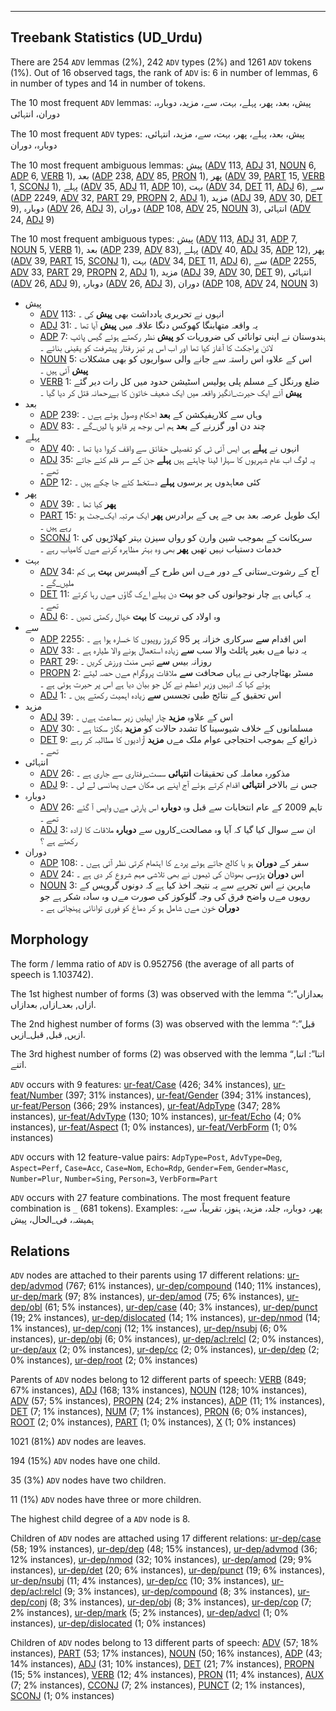 

--------------------------------------------------------------------------------

## Treebank Statistics (UD_Urdu)

There are 254 `ADV` lemmas (2%), 242 `ADV` types (2%) and 1261 `ADV` tokens (1%).
Out of 16 observed tags, the rank of `ADV` is: 6 in number of lemmas, 6 in number of types and 14 in number of tokens.

The 10 most frequent `ADV` lemmas: پیش، بعد، پھر، پہلے، بہت، سے، مزید، دوبارہ، دوران، انتہائی

The 10 most frequent `ADV` types:  پیش، بعد، پہلے، پھر، بہت، سے، مزید، انتہائی، دوبارہ، دوران

The 10 most frequent ambiguous lemmas: پیش ([ADV]() 113, [ADJ]() 31, [NOUN]() 6, [ADP]() 6, [VERB]() 1), بعد ([ADP]() 238, [ADV]() 85, [PRON]() 1), پھر ([ADV]() 39, [PART]() 15, [VERB]() 1, [SCONJ]() 1), پہلے ([ADV]() 35, [ADJ]() 11, [ADP]() 10), بہت ([ADV]() 34, [DET]() 11, [ADJ]() 6), سے ([ADP]() 2249, [ADV]() 32, [PART]() 29, [PROPN]() 2, [ADJ]() 1), مزید ([ADJ]() 39, [ADV]() 30, [DET]() 9), دوبارہ ([ADV]() 26, [ADJ]() 3), دوران ([ADP]() 108, [ADV]() 25, [NOUN]() 3), انتہائی ([ADV]() 24, [ADJ]() 9)

The 10 most frequent ambiguous types:  پیش ([ADV]() 113, [ADJ]() 31, [ADP]() 7, [NOUN]() 5, [VERB]() 1), بعد ([ADP]() 239, [ADV]() 83), پہلے ([ADV]() 40, [ADJ]() 35, [ADP]() 12), پھر ([ADV]() 39, [PART]() 15, [SCONJ]() 1), بہت ([ADV]() 34, [DET]() 11, [ADJ]() 6), سے ([ADP]() 2255, [ADV]() 33, [PART]() 29, [PROPN]() 2, [ADJ]() 1), مزید ([ADJ]() 39, [ADV]() 30, [DET]() 9), انتہائی ([ADV]() 26, [ADJ]() 9), دوبارہ ([ADV]() 26, [ADJ]() 3), دوران ([ADP]() 108, [ADV]() 24, [NOUN]() 3)


* پیش
  * [ADV]() 113: انہوں نے تحریری یادداشت بھی <b>پیش</b> کی ۔
  * [ADJ]() 31: یہ واقعہ متھابنگا کھوکس دنگا علاقہ میں <b>پیش</b> آیا تھا ۔
  * [ADP]() 7: ہندوستان نے اپنی توانائی کی ضروریات کو <b>پیش</b> نظر رکھتے ہوئے گیس پائپ لائن پراجکٹ کا آغاز کیا تھا اور اب اس پر تیز رفتار پیشرفت کو یقینی بنائے ۔
  * [NOUN]() 5: اس کے علاوہ اس راستہ سے جانے والی سواریوں کو بھی مشکلات <b>پیش</b> آئی ہیں ۔
  * [VERB]() 1: ضلع ورنگل کے مسلم پلی پولیس اسٹیشن حدود میں کل رات دیر گئے <b>پیش</b> آئے ایک حیرت_انگیز واقعہ میں ایک ضعیف خاتون کا بےرحمانہ قتل کر دیا گیا ۔
* بعد
  * [ADP]() 239: وہاں سے کلاریفیکشن کے <b>بعد</b> احکام وصول ہوئے ہےں ۔
  * [ADV]() 83: چند دن اور گزرنے کے <b>بعد</b> ہم اس بوجھ پر قابو پا لیں_گے ۔
* پہلے
  * [ADV]() 40: انہوں نے <b>پہلے</b> ہی ایس آئی ٹی کو تفصیلی حقائق سے واقف کروا دیا تھا ۔
  * [ADJ]() 35: یہ لوگ اب عام شہریوں کا سہارا لینا چاہتے ہیں <b>پہلے</b> جن کے سر قلم کئے جاتے تھے ۔
  * [ADP]() 12: کئی معاہدوں پر برسوں <b>پہلے</b> دستخط کئے جا چکے ہیں ۔
* پھر
  * [ADV]() 39: <b>پھر</b> کیا تھا ۔
  * [PART]() 15: ایک طویل عرصہ بعد بی جے پی کے برادرس <b>پھر</b> ایک مرتبہ ایک_جٹ ہو رہے ہیں ۔
  * [SCONJ]() 1: سریکانت کے بموجب شین وارن کو رواں سیزن بہتر کھلاڑیوں کی خدمات دستیاب نہیں تھیں <b>پھر</b> بھی وہ بہتر مظاہرہ کرنے مےں کامیاب رہے ۔
* بہت
  * [ADV]() 34: آج کے رشوت_ستانی کے دور مےں اس طرح کے آفیسرس <b>بہت</b> ہی کم ملیں_گے ۔
  * [DET]() 11: یہ کہانی ہے چار نوجوانوں کی جو <b>بہت</b> دن پہلے اےک گاؤں مےں رہا کرتے تھے ۔
  * [ADJ]() 6: وہ اولاد کی تربیت کا <b>بہت</b> خیال رکھتی تھیں ۔
* سے
  * [ADP]() 2255: اس اقدام <b>سے</b> سرکاری خزانہ پر 95 کروڑ روپیوں کا خسارہ ہوا ہے ۔
  * [ADV]() 33: یہ دنیا مےں بغیر پائلٹ والا سب <b>سے</b> زیادہ استعمال ہونے والا طیارہ ہے ۔
  * [PART]() 29: روزانہ بیس <b>سے</b> تیس منٹ ورزش کریں ۔
  * [PROPN]() 2: مسٹر بھٹاچارجی نے یہاں صحافت <b>سے</b> ملاقات پروگرام مےں حصہ لیتے ہوئے کہا کہ انہیں وزیر اعظم نے کل جو بیان دیا ہے اس پر حیرت ہوئی ہے ۔
  * [ADJ]() 1: اس تحقیق کے نتائج طبی تجسس <b>سے</b> زیادہ اہمیت رکھتے ہیں ۔
* مزید
  * [ADJ]() 39: اس کے علاوہ <b>مزید</b> چار اپیلیں زیر سماعت ہےں ۔
  * [ADV]() 30: مسلمانوں کے خلاف شیوسینا کا تشدد حالات کو <b>مزید</b> بگاڑ سکتا ہے ۔
  * [DET]() 9: ذرائع کے بموجب احتجاجی عوام ملک مےں <b>مزید</b> آزادیوں کا مطالبہ کر رہے تھے ۔
* انتہائی
  * [ADV]() 26: مذکورہ معاملہ کی تحقیقات <b>انتہائی</b> سست_رفتاری سے جاری ہے ۔
  * [ADJ]() 9: جس نے بالاخر <b>انتہائی</b> اقدام کرتے ہوئے آج اپنے ہی مکان مےں پھانسی لے لی ۔
* دوبارہ
  * [ADV]() 26: تاہم 2009 کے عام انتخابات سے قبل وہ <b>دوبارہ</b> اس پارٹی مےں واپس آ گئے تھے ۔
  * [ADJ]() 3: ان سے سوال کیا گیا کہ آیا وہ مصالحت_کاروں سے <b>دوبارہ</b> ملاقات کا ارادہ رکھتے ہے ؟
* دوران
  * [ADP]() 108: سفر کے <b>دوران</b> ہو یا کالج جاتے ہوئے پردے کا اہتمام کرتی نظر آتی ہےں ۔
  * [ADV]() 24: اس <b>دوران</b> پڑوسی بھوٹان کی ٹیموں نے بھی تلاشی مہم شروع کر دی ہے ۔
  * [NOUN]() 3: ماہرین نے اس تجربے سے یہ نتیجہ اخذ کیا ہے کہ دونوں گروپس کے رویوں مےں واضح فرق کی وجہ گلوکوز کی صورت مےں وہ سادہ شکر ہے جو <b>دوران</b> خون مےں شامل ہو کر دماغ کو فوری توانائی پہنچاتی ہے ۔

## Morphology

The form / lemma ratio of `ADV` is 0.952756 (the average of all parts of speech is 1.103742).

The 1st highest number of forms (3) was observed with the lemma “بعدازاں”: ازاں, بعد_ازاں, بعدازاں.

The 2nd highest number of forms (3) was observed with the lemma “قبل”: ازیں, قبل, قبل_ازیں.

The 3rd highest number of forms (2) was observed with the lemma “اتنا”: اتنا, اتنے.

`ADV` occurs with 9 features: [ur-feat/Case]() (426; 34% instances), [ur-feat/Number]() (397; 31% instances), [ur-feat/Gender]() (394; 31% instances), [ur-feat/Person]() (366; 29% instances), [ur-feat/AdpType]() (347; 28% instances), [ur-feat/AdvType]() (130; 10% instances), [ur-feat/Echo]() (4; 0% instances), [ur-feat/Aspect]() (1; 0% instances), [ur-feat/VerbForm]() (1; 0% instances)

`ADV` occurs with 12 feature-value pairs: `AdpType=Post`, `AdvType=Deg`, `Aspect=Perf`, `Case=Acc`, `Case=Nom`, `Echo=Rdp`, `Gender=Fem`, `Gender=Masc`, `Number=Plur`, `Number=Sing`, `Person=3`, `VerbForm=Part`

`ADV` occurs with 27 feature combinations.
The most frequent feature combination is `_` (681 tokens).
Examples: پھر، دوبارہ، جلد، مزید، ہنوز، تقریباً، سے، ہمیشہ، فی_الحال، پیش


## Relations

`ADV` nodes are attached to their parents using 17 different relations: [ur-dep/advmod]() (767; 61% instances), [ur-dep/compound]() (140; 11% instances), [ur-dep/mark]() (97; 8% instances), [ur-dep/amod]() (75; 6% instances), [ur-dep/obl]() (61; 5% instances), [ur-dep/case]() (40; 3% instances), [ur-dep/punct]() (19; 2% instances), [ur-dep/dislocated]() (14; 1% instances), [ur-dep/nmod]() (14; 1% instances), [ur-dep/conj]() (12; 1% instances), [ur-dep/nsubj]() (6; 0% instances), [ur-dep/obj]() (6; 0% instances), [ur-dep/acl:relcl]() (2; 0% instances), [ur-dep/aux]() (2; 0% instances), [ur-dep/cc]() (2; 0% instances), [ur-dep/dep]() (2; 0% instances), [ur-dep/root]() (2; 0% instances)

Parents of `ADV` nodes belong to 12 different parts of speech: [VERB]() (849; 67% instances), [ADJ]() (168; 13% instances), [NOUN]() (128; 10% instances), [ADV]() (57; 5% instances), [PROPN]() (24; 2% instances), [ADP]() (11; 1% instances), [DET]() (7; 1% instances), [NUM]() (7; 1% instances), [PRON]() (6; 0% instances), [ROOT]() (2; 0% instances), [PART]() (1; 0% instances), [X]() (1; 0% instances)

1021 (81%) `ADV` nodes are leaves.

194 (15%) `ADV` nodes have one child.

35 (3%) `ADV` nodes have two children.

11 (1%) `ADV` nodes have three or more children.

The highest child degree of a `ADV` node is 8.

Children of `ADV` nodes are attached using 17 different relations: [ur-dep/case]() (58; 19% instances), [ur-dep/dep]() (48; 15% instances), [ur-dep/advmod]() (36; 12% instances), [ur-dep/nmod]() (32; 10% instances), [ur-dep/amod]() (29; 9% instances), [ur-dep/det]() (20; 6% instances), [ur-dep/punct]() (19; 6% instances), [ur-dep/nsubj]() (11; 4% instances), [ur-dep/cc]() (10; 3% instances), [ur-dep/acl:relcl]() (9; 3% instances), [ur-dep/compound]() (8; 3% instances), [ur-dep/conj]() (8; 3% instances), [ur-dep/obj]() (8; 3% instances), [ur-dep/cop]() (7; 2% instances), [ur-dep/mark]() (5; 2% instances), [ur-dep/advcl]() (1; 0% instances), [ur-dep/dislocated]() (1; 0% instances)

Children of `ADV` nodes belong to 13 different parts of speech: [ADV]() (57; 18% instances), [PART]() (53; 17% instances), [NOUN]() (50; 16% instances), [ADP]() (43; 14% instances), [ADJ]() (31; 10% instances), [DET]() (21; 7% instances), [PROPN]() (15; 5% instances), [VERB]() (12; 4% instances), [PRON]() (11; 4% instances), [AUX]() (7; 2% instances), [CCONJ]() (7; 2% instances), [PUNCT]() (2; 1% instances), [SCONJ]() (1; 0% instances)

